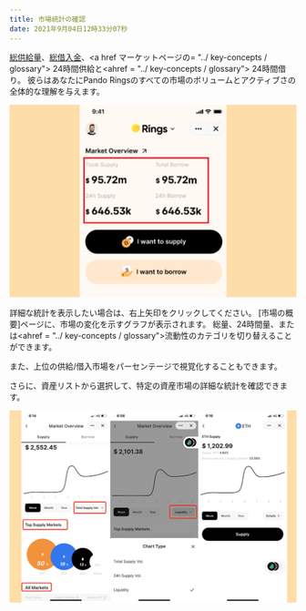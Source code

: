 ```yaml
---
title: 市場統計の確認
date: 2021年9月04日12時33分07秒
---
```


[総供給量](../key-concepts/glossary)、[総借入金](../key-concepts/glossary)、<a href マーケットページの= "../ key-concepts / glossary"> 24時間供給</a>と<ahref = "../ key-concepts / glossary"> 24時間借り</a>。  彼らはあなたにPando Ringsのすべての市場のボリュームとアクティブさの全体的な理解を与えます。

![](../assets/market1.jpg)

詳細な統計を表示したい場合は、右上矢印をクリックしてください。 [市場の概要]ページに、市場の変化を示すグラフが表示されます。 総量、24時間量、または<ahref = "../ key-concepts / glossary">流動性</a>のカテゴリを切り替えることができます。

また、上位の供給/借入市場をパーセンテージで視覚化することもできます。

さらに、資産リストから選択して、特定の資産市場の詳細な統計を確認できます。

![](../assets/market2.jpg)




